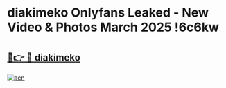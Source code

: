# diakimeko Onlyfans Leaked - New Video & Photos March 2025 !6c6kw

# <h2><a href="https://5dt57q.iuczelnia.edu.pl?title=diakimeko&ref=6c6kw">🔗👉 🔴 diakimeko</a></h2>

[![acn](https://github.com/user-attachments/assets/0f9c940e-d8b0-45ae-aac7-cd30a18b3e1c)](https://5dt57q.iuczelnia.edu.pl?title=diakimeko&ref=6c6kw)

